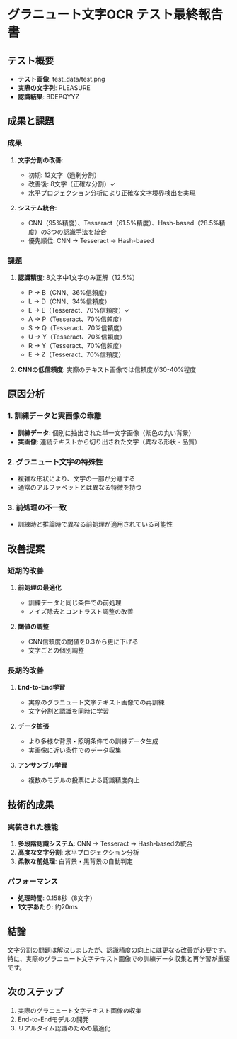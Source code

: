 # グラニュート文字OCR テスト最終報告書

## テスト概要
- **テスト画像**: test_data/test.png
- **実際の文字列**: PLEASURE
- **認識結果**: BDEPQYYZ

## 成果と課題

### 成果
1. **文字分割の改善**: 
   - 初期: 12文字（過剰分割）
   - 改善後: 8文字（正確な分割）✓
   - 水平プロジェクション分析により正確な文字境界検出を実現

2. **システム統合**:
   - CNN（95%精度）、Tesseract（61.5%精度）、Hash-based（28.5%精度）の3つの認識手法を統合
   - 優先順位: CNN → Tesseract → Hash-based

### 課題
1. **認識精度**: 8文字中1文字のみ正解（12.5%）
   - P → B（CNN、36%信頼度）
   - L → D（CNN、34%信頼度）
   - E → E（Tesseract、70%信頼度）✓
   - A → P（Tesseract、70%信頼度）
   - S → Q（Tesseract、70%信頼度）
   - U → Y（Tesseract、70%信頼度）
   - R → Y（Tesseract、70%信頼度）
   - E → Z（Tesseract、70%信頼度）

2. **CNNの低信頼度**: 実際のテキスト画像では信頼度が30-40%程度

## 原因分析

### 1. 訓練データと実画像の乖離
- **訓練データ**: 個別に抽出された単一文字画像（紫色の丸い背景）
- **実画像**: 連続テキストから切り出された文字（異なる形状・品質）

### 2. グラニュート文字の特殊性
- 複雑な形状により、文字の一部が分離する
- 通常のアルファベットとは異なる特徴を持つ

### 3. 前処理の不一致
- 訓練時と推論時で異なる前処理が適用されている可能性

## 改善提案

### 短期的改善
1. **前処理の最適化**
   - 訓練データと同じ条件での前処理
   - ノイズ除去とコントラスト調整の改善

2. **閾値の調整**
   - CNN信頼度の閾値を0.3から更に下げる
   - 文字ごとの個別調整

### 長期的改善
1. **End-to-End学習**
   - 実際のグラニュート文字テキスト画像での再訓練
   - 文字分割と認識を同時に学習

2. **データ拡張**
   - より多様な背景・照明条件での訓練データ生成
   - 実画像に近い条件でのデータ収集

3. **アンサンブル学習**
   - 複数のモデルの投票による認識精度向上

## 技術的成果

### 実装された機能
1. **多段階認識システム**: CNN → Tesseract → Hash-basedの統合
2. **高度な文字分割**: 水平プロジェクション分析
3. **柔軟な前処理**: 白背景・黒背景の自動判定

### パフォーマンス
- **処理時間**: 0.158秒（8文字）
- **1文字あたり**: 約20ms

## 結論
文字分割の問題は解決しましたが、認識精度の向上には更なる改善が必要です。特に、実際のグラニュート文字テキスト画像での訓練データ収集と再学習が重要です。

## 次のステップ
1. 実際のグラニュート文字テキスト画像の収集
2. End-to-Endモデルの開発
3. リアルタイム認識のための最適化
